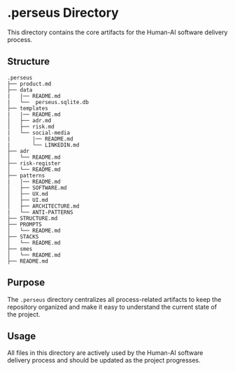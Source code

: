 # .perseus Directory

This directory contains the core artifacts for the Human-AI software delivery process.

## Structure

```tree
.perseus
├── product.md
├── data
|   |── README.md
|   └──  perseus.sqlite.db
├── templates
|   |── README.md
│   ├── adr.md
│   ├── risk.md
|   └── social-media
|       |── README.md
|       └── LINKEDIN.md
├── adr
│   └── README.md
├── risk-register
│   └── README.md
├── patterns
|   |── README.md
│   ├── SOFTWARE.md
│   ├── UX.md
│   ├── UI.md
│   ├── ARCHITECTURE.md
|   └── ANTI-PATTERNS
├── STRUCTURE.md
├── PROMPTS
│   └── README.md
├── STACKS
│   └── README.md
├── smes
│   └── README.md
├── README.md
```

## Purpose

The `.perseus` directory centralizes all process-related artifacts to keep the repository organized and make it easy to understand the current state of the project.

## Usage

All files in this directory are actively used by the Human-AI software delivery process and should be updated as the project progresses.